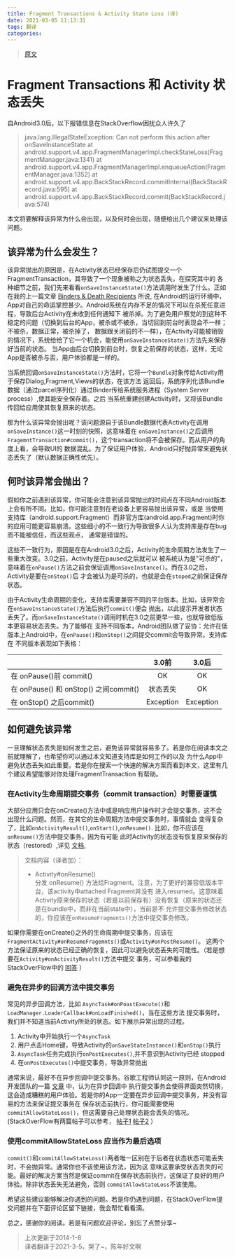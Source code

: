 ```yaml
---
title: Fragment Transactions & Activity State Loss (译)  
date: 2021-03-05 11:13:31  
tags: 翻译  
categories:  
---
```


> [原文](https://www.androiddesignpatterns.com/2013/08/fragment-transaction-commit-state-loss.html)


# Fragment Transactions 和 Activity 状态丢失


自Android3.0后，以下报错信息在StackOverflow困扰众人许久了
>
>java.lang.IllegalStateException: Can not perform this action after onSaveInstanceState
at android.support.v4.app.FragmentManagerImpl.checkStateLoss(FragmentManager.java:1341)
at android.support.v4.app.FragmentManagerImpl.enqueueAction(FragmentManager.java:1352)
at android.support.v4.app.BackStackRecord.commitInternal(BackStackRecord.java:595)
at android.support.v4.app.BackStackRecord.commit(BackStackRecord.java:574)

本文将要解释该异常为什么会出现，以及何时会出现，随便给出几个建议来处理该问题。


## 该异常为什么会发生？

该异常抛出的原因是，在Activity状态已经保存后仍试图提交一个FragmentTransaction，其导致了一个现象被称之为状态丢失。在探究其中的
各种细节之前，我们先来看看`onSaveInstanceState()`方法调用时发生了什么。正如在我的上一篇文章
[Binders & Death Recipients](https://www.androiddesignpatterns.com/2013/08/binders-death-recipients.html) 所说,
在Android的运行环境中，App对自己的命运掌控甚少。Android系统在内存不足的情况下可以在杀死任意进程，导致后台Activity在未收到任何通知下
被杀掉。为了避免用户察觉的到这种不稳定的问题（切换到后台的App，被杀或不被杀，当切回到前台时表现会不一样；不被杀，数据正常，被杀掉了，
数据跟关闭前的不一样），在Activity可能被销毁的情况下，系统给给了它一个机会，能使用`onSaveInstanceState()`方法先来保存好当前的状态。
当App由后台切换到前台时，恢复之前保存的状态，这样，无论App是否被杀与否，用户体验都是一样的。

当系统回调`onSaveInstanceState()`方法时，它将一个`Bundle`对象传给Activity用于保存Dialog,Fragment,Views的状态，在该方法
返回后，系统序列化该Bundle数据（通过parcel序列化）通过Binder传给系统服务进程（System Server process）,使其能安全保存着。之后
当系统重建创建Activity时，又将该Bundle传回给应用使其恢复原来的状态。

那为什么该异常会抛出呢？该问题源自于该Bundle数据代表Activity在调用`onSaveInstance()`这一时刻的快照，这意味着在
`onSaveInstance()`之后调用`FragemntTransaction#commit()`，这个transaction将不会被保存。而从用户的角度上看，会导致UI的
数据混乱。为了保证用户体验，Android只好抛异常来避免状态丢失了（默认数据正确性优先）。


## 何时该异常会抛出？

假如你之前遇到该异常，你可能会注意到该异常抛出的时间点在不同Android版本上会有所不同。比如，你可能注意到在老设备上更容易抛出该异常，或是
当使用支持库（android.support.Fragment）而非官方库(android.app.Fragment)时你的应用可能更容易崩溃。这些细小的不一致行为导致很多人认为支持库是存在bug而不能被信任，而这些观点，
通常是错误的。

这些不一致行为，原因是在在Android3.0之后，Activity的生命周期方法发生了一些重大改变。3.0之前，Activity是在paused之后就可以
被系统认为是"可杀的"，意味着在`onPause()`方法之前会保证调用`onSaveInstance()`。而在3.0之后，Activity是要在`onStop()`后
才会被认为是可杀的，也就是会在`stoped`之前保证保存状态。

由于Activity生命周期的变化，支持库需要兼容不同的平台版本。比如，该异常会在`onSaveInstanceState()`方法后执行`commit()`便会
抛出，以此提示开发者状态丢失了。而`onSaveInstanceState()`调用时机在3.0之前更早一些，也就导致低版本更容易状态丢失。为了能够在
支持不同版本，Android团队做了妥协：允许在低版本上Android中，在`onPause()`和`onStop()`之间提交commit会导致异常。支持库在
不同版本表现如下表格：


| | 3.0前 | 3.0后 |
| --- | :---: | :---: |
 在 onPause()前 commit() | OK | OK |
 在 onPause() 和 onStop() 之间commit() | 状态丢失 | OK |
在 onStop() 之后commit() | Exception | Exception |

## 如何避免该异常

一旦理解状态丢失是如何发生之后，避免该异常就容易多了。若是你在阅读本文之前就理解了，也希望你可以通过本文知道支持库是如何工作的以及
为什么App中避免状态丢失如此重要。若是你在搜索一个快速的解决方案而看到本文，这里有几个建议希望能够对你处理FragmentTransaction
有帮助。


### 在Activity生命周期提交事务（commit transaction）时需要谨慎

大部分应用只会在onCreate()方法中或是响应用户操作时才会提交事务，这不会出现什么问题。然而，在其它的生命周期方法中提交事务时，事情就会
变得复杂了，比如`onActivityResult()`,`onStart()`,`onResume()`. 比如，你不应该在`onResume()`方法中提交事务，因为有可能
此时Activity的状态没有恢复原来保存的状态（restored）,详见
[文档](https://developer.android.com/reference/android/support/v4/app/FragmentActivity.html#onResume()),
> 文档内容（译者加）：
> * Activity#onResume()   
> 分发 onResume() 方法给Fragment。注意，为了更好的兼容低版本平台，该activity中attached Fragment并没有
> 进入resumed。这意味着Activity原来保存的状态（若是以前保存有）没有恢复（原来的状态还是在bundle中，而非在当前state中），当前是不
> 允许提交事务修改状态的，你应该在`onResumeFragments()`方法中提交事务修改。
> 
如果你需要在onCreate()之外的生命周期中提交事务，应该在`FragmentActivity#onResumeFragemnts()`或`Activity#onPostResume()`。
这两个方法保证原来的状态已经正确的恢复，因此可以避免状态丢失的可能性。（若是想要在`Activity#onActivityResult()`方法中提交
事务，可以参看我的StackOverFlow中的
[回答](https://stackoverflow.com/questions/16265733/failure-delivering-result-onactivityforresult) ）

### 避免在异步的回调方法中提交事务

常见的异步回调方法，比如 `AsyncTask#onPoastExecute()`和`LoadManager.LoaderCallback#onLoadFinished()`，当在这些方法
提交事务时，我们并不知道当前Activity所处的状态。如下展示异常出现的过程。

1. Activity中开始执行一个`AsyncTask`
2. 用户点击Home键，导致Activity的`onSaveStateInstance()`和`onStop()`执行
3. `AsyncTask`任务完成执行`onPostExecutes()`,并不意识到Activity已经 stopped
4. 在`onPostExecutes()`中提交事务，导致异常抛出

通常来说，最好不在异步回调中提交事务。谷歌工程师认同这一原则，在Android开发团队的一篇
[文章](https://groups.google.com/d/msg/android-developers/dXZZjhRjkMk/QybqCW5ukDwJ) 中，认为在异步回调中
执行提交事务会使得界面突然切换，这会造成糟糕的用户体验。若是你的App一定要在异步回调中提交事务，并没有容易的方法来保证提交事务在
保存状态前执行，你可能需要使用`commitAllowStateLoss()`，但这需要自己处理状态能会丢失的情况。(StackOverFlow有两篇帖子可以参考，
[帖子1](https://stackoverflow.com/questions/8040280/how-to-handle-handler-messages-when-activity-fragment-is-paused)
[帖子2](https://stackoverflow.com/questions/7992496/how-to-handle-asynctask-onpostexecute-when-paused-to-avoid-illegalstateexception)
）
### 使用commitAllowStateLoss 应当作为最后选项

`commit()`和`commitAllowStateLoss()`两者唯一区别在于后者在状态状态可能丢失时，不会抛异常。通常你也不该使用该方法，因为这
意味这要承受状态丢失的可能。最好的解决方案当然是保证commit在保存状态前执行，这保证了良好的用户体验。除非状态丢失无法避免，否则
`commitAllowStateLoss`不该使用。

希望这些建议能够解决你遇到的问题。若是你仍遇到问题，在StackOverFlow提交问题并在下面评论区留下链接，我会帮忙看看滴。

总之，感谢你的阅读。若是有问题欢迎评论，别忘了点赞分享~

> 上次更新于2014-1-8  
 > 译者翻译于2021-3-5，哭了~，陈年好文啊